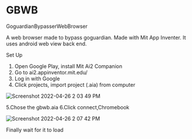 # GBWB
GoguardianBypasserWebBrowser

A web browser made to bypass goguardian. 
Made with Mit App Inventer.
It uses android web view back end.


Set Up
1. Open Google Play, install Mit Ai2 Companion
2. Go to ai2.appinventor.mit.edu/
3. Log in with Google
4. Click projects, import project (.aia) from computer

![Screenshot 2022-04-26 2 03 49 PM](https://user-images.githubusercontent.com/95254250/165373553-140c473a-a315-45d7-a8a9-bc8bdabf933d.png)

5.Chose the gbwb.aia
6.Click connect,Chromebook

![Screenshot 2022-04-26 2 07 42 PM](https://user-images.githubusercontent.com/95254250/165374285-ac6c89e1-9125-40de-99ab-472f46d9f901.png)

Finally wait for it to load
